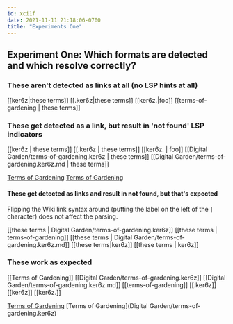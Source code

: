 ```yaml
---
id: xci1f
date: 2021-11-11 21:18:06-0700
title: "Experiments One"
---
```


## Experiment One: Which formats are detected and which resolve correctly?

### These aren't detected as links at all (no LSP hints at all)

[[ker6z|these terms]]
[[.ker6z|these terms]]
[[ker6z.|foo]]
[[terms-of-gardening | these terms]]

### These get detected as a link, but result in 'not found' LSP indicators

[[ker6z | these terms]]
[[.ker6z | these terms]]
[[ker6z. | foo]]
[[Digital Garden/terms-of-gardening.ker6z | these terms]]
[[Digital Garden/terms-of-gardening.ker6z.md | these terms]]

[Terms of Gardening](terms-of-gardening.ker6z)
[Terms of Gardening](ker6z)

#### These get detected as links and result in not found, but that's expected

Flipping the Wiki link syntax around (putting the label on the left of the `|`
character) does not affect the parsing.

[[these terms | Digital Garden/terms-of-gardening.ker6z]]
[[these terms | terms-of-gardening]]
[[these terms | Digital Garden/terms-of-gardening.ker6z.md]]
[[these terms|ker6z]]
[[these terms | ker6z]]

### These work as expected

[[Terms of Gardening]]
[[Digital Garden/terms-of-gardening.ker6z]]
[[Digital Garden/terms-of-gardening.ker6z.md]]
[[terms-of-gardening]]
[[.ker6z]]
[[ker6z]]
[[ker6z.]]

[Terms of Gardening](Digital%20Garden/terms-of-gardening.ker6z)
[Terms of Gardening](Digital Garden/terms-of-gardening.ker6z)
